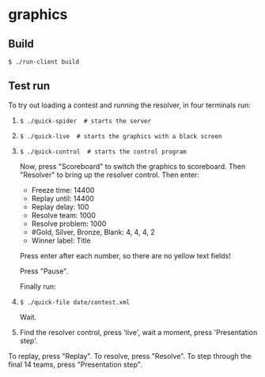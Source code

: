 graphics
========

Build
-----
    $ ./run-client build

Test run
--------
To try out loading a contest and running the resolver, in four terminals run:

1. `$ ./quick-spider  # starts the server`

2. `$ ./quick-live  # starts the graphics with a black screen`

3. `$ ./quick-control  # starts the control program`

    Now, press "Scoreboard" to switch the graphics to scoreboard.
    Then "Resolver" to bring up the resolver control.
    Then enter:
    - Freeze time: 14400
    - Replay until: 14400
    - Replay delay: 100
    - Resolve team: 1000
    - Resolve problem: 1000
    - #Gold, Silver, Bronze, Blank: 4, 4, 4, 2
    - Winner label: Title

    Press enter after each number, so there are no yellow text fields!

    Press "Pause".

    Finally run:

4. `$ ./quick-file date/contest.xml`

    Wait.

5. Find the resolver control, press 'live', wait a moment, press 'Presentation step'. 

To replay, press "Replay". To resolve, press "Resolve". To step through the final 14 teams, press "Presentation step".
